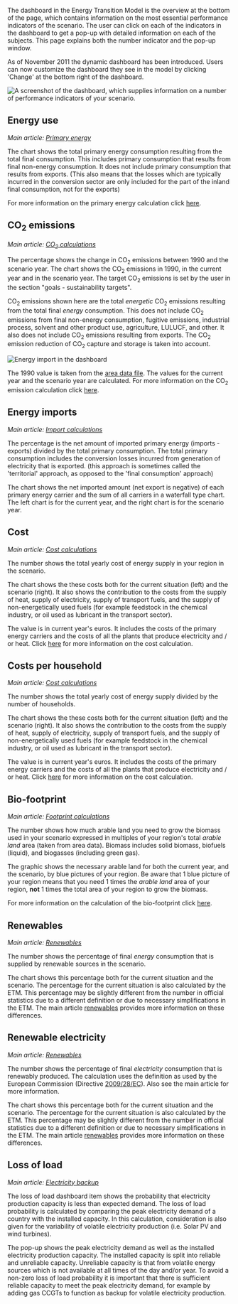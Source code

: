 
The dashboard in the Energy Transition Model is the overview at the bottom of the page, which contains information on the most essential performance indicators of the scenario. The user can click on each of the indicators in the dashboard to get a pop-up with detailed information on each of the subjects. This page explains both the number indicator and the pop-up window.

As of November 2011 the dynamic dashboard has been introduced. Users can now customize the dashboard they see in the model by clicking 'Change' at the bottom right of the dashboard.

![A screenshot of the dashboard, which supplies information on a number of performance indicators of your scenario.](/img/docs/Dashboard.jpg)

Energy use
----------

*Main article: [Primary energy](/primary-energy)*

The chart shows the total primary energy consumption resulting from the total final consumption. This includes primary consumption that results from final non-energy consumption. It does not include primary consumption that results from exports. (This also means that the losses which are typically incurred in the conversion sector are only included for the part of the inland final consumption, not for the exports)

For more information on the primary energy calculation click [here](/primary-energy).

CO<sub>2</sub> emissions
------------------------

*Main article: [CO<sub>2</sub> calculations](/co2-calculations)*

The percentage shows the change in CO<sub>2</sub> emissions between 1990 and the scenario year. The chart shows the CO<sub>2</sub> emissions in 1990, in the current year and in the scenario year. The target CO<sub>2</sub> emissions is set by the user in the section "goals - sustainability targets".

CO<sub>2</sub> emissions shown here are the total *energetic* CO<sub>2</sub> emissions resulting from the total final *energy* consumption. This does not include CO<sub>2</sub> emissions from final non-energy consumption, fugitive emissions, industrial process, solvent and other product use, agriculture, LULUCF, and other. It also does not include CO<sub>2</sub> emissions resulting from exports. The CO<sub>2</sub> emission reduction of CO<sub>2</sub> capture and storage is taken into account.

![Energy import in the dashboard](/img/docs/Import_chart.jpg)

The 1990 value is taken from the [area data file](https://github.com/quintel/etsource/blob/master/datasets/nl/nl.ad). The values for the current year and the scenario year are calculated. For more information on the CO<sub>2</sub> emission calculation click [here](/co2-calculations).

Energy imports
--------------

*Main article: [Import calculations](/import-calculations)*

The percentage is the net amount of imported primary energy (imports - exports) divided by the total primary consumption. The total primary consumption includes the conversion losses incurred from generation of electricity that is exported. (this approach is sometimes called the 'territorial' approach, as opposed to the 'final consumption' approach)

The chart shows the net imported amount (net export is negative) of each primary energy carrier and the sum of all carriers in a waterfall type chart. The left chart is for the current year, and the right chart is for the scenario year.

Cost
----

*Main article: [Cost calculations](/cost-calculations)*

The number shows the total yearly cost of energy supply in your region in the scenario.

The chart shows the these costs both for the current situation (left) and the scenario (right). It also shows the contribution to the costs from the supply of heat, supply of electricity, supply of transport fuels, and the supply of non-energetically used fuels (for example feedstock in the chemical industry, or oil used as lubricant in the transport sector).

The value is in current year's euros. It includes the costs of the primary energy carriers and the costs of all the plants that produce electricity and / or heat. Click [here](/cost-calculations) for more information on the cost calculation.

Costs per household
-------------------

*Main article: [Cost calculations](/cost-calculations)*

The number shows the total yearly cost of energy supply divided by the number of households.

The chart shows the these costs both for the current situation (left) and the scenario (right). It also shows the contribution to the costs from the supply of heat, supply of electricity, supply of transport fuels, and the supply of non-energetically used fuels (for example feedstock in the chemical industry, or oil used as lubricant in the transport sector).

The value is in current year's euros. It includes the costs of the primary energy carriers and the costs of all the plants that produce electricity and / or heat. Click [here](/cost-calculations) for more information on the cost calculation.

Bio-footprint
-------------

*Main article: [Footprint calculations](/documentation#biofootprint-calculations)*

The number shows how much arable land you need to grow the biomass used in your scenario expressed in multiples of your region's total *arable land* area (taken from area data). Biomass includes solid biomass, biofuels (liquid), and biogasses (including green gas).

The graphic shows the necessary arable land for both the current year, and the scenario, by blue pictures of your region. Be aware that 1 blue picture of your region means that you need 1 times the *arable land* area of your region, **not** 1 times the total area of your region to grow the biomass.

For more information on the calculation of the bio-footprint click [here](documentation.md#biofootprint_calculations).

Renewables
----------

*Main article: [Renewables](/renewability)*

The number shows the percentage of final *energy* consumption that is supplied by renewable sources in the scenario.

The chart shows this percentage both for the current situation and the scenario. The percentage for the current situation is also calculated by the ETM. This percentage may be slightly different from the number in official statistics due to a different definition or due to necessary simplifications in the ETM. The main article [renewables](/renewability) provides more information on these differences.

Renewable electricity
---------------------

*Main article: [Renewables](/renewability)*

The number shows the percentage of final *electricity* consumption that is renewably produced. The calculation uses the definition as used by the European Commission (Directive [2009/28/EC](http://eur-lex.europa.eu/LexUriServ/LexUriServ.do?uri=Oj:L:2009:140:0016:0062:en:PDF)). Also see the main article for more information.

The chart shows this percentage both for the current situation and the scenario. The percentage for the current situation is also calculated by the ETM. This percentage may be slightly different from the number in official statistics due to a different definition or due to necessary simplifications in the ETM. The main article [renewables](/renewability) provides more information on these differences.

Loss of load
------------

*Main article: [Electricity backup](/electricity-backup)*

The loss of load dashboard item shows the probability that electricity production capacity is less than expected demand. The loss of load probability is calculated by comparing the peak electricity demand of a country with the installed capacity. In this calculation, consideration is also given for the variability of volatile electricity production (i.e. Solar PV and wind turbines).

The pop-up shows the peak electricity demand as well as the installed electricity production capacity. The installed capacity is split into reliable and unreliable capacity. Unreliable capacity is that from volatile energy sources which is not available at all times of the day and/or year. To avoid a non-zero loss of load probability it is important that there is sufficient reliable capacity to meet the peak electricity demand, for example by adding gas CCGTs to function as backup for volatile electricity production.